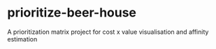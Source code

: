 # prioritize-beer-house
A prioritization matrix project for cost x value visualisation and affinity estimation
